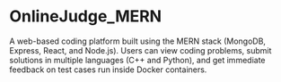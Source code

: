 # OnlineJudge_MERN
A web-based coding platform built using the MERN stack (MongoDB, Express, React, and Node.js). Users can view coding problems, submit solutions in multiple languages (C++ and Python), and get immediate feedback on test cases run inside Docker containers.
